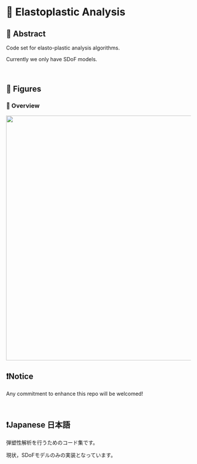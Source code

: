 # 💖 Elastoplastic Analysis

## 🌟 Abstract

Code set for elasto-plastic analysis algorithms.

Currently we only have SDoF models.




<br>

## 🌟 Figures

### 🎇 Overview

<img name="" src="https://github.com/aki32/aki32-utilities/raw/main/9_Assets/Images/A10_EP_Overview.jpg" width="666">








<br>

## ❗Notice

Any commitment to enhance this repo will be welcomed!



<br>

## ❗Japanese 日本語


弾塑性解析を行うためのコード集です。

現状，SDoFモデルのみの実装となっています。



<br>
